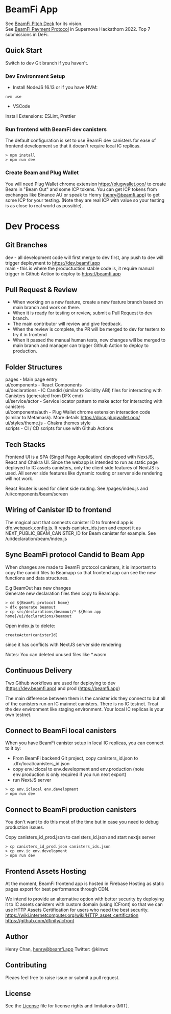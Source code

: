 # BeamFi App

See [BeamFi Pitch Deck](https://pitch.com/public/24972b6a-11d1-4690-8215-a2b44767d68a) for its vision.  
See [BeamFi Payment Protocol](https://devpost.com/software/beam-payment-protocol-by-content-fly) in Supernova Hackathorn 2022. Top 7 submissions in DeFi.

## Quick Start

Switch to dev Git branch if you haven't.

### Dev Environment Setup

- Install NodeJS 16.13 or if you have NVM:

```
nvm use
```

- VSCode

Install Extensions: ESLint, Prettier

### Run frontend with BeamFi dev canisters

The default configuration is set to use BeamFi dev canisters for ease of frontend development so that it doesn't require local IC replicas.

```
> npm install
> npm run dev
```

### Create Beam and Plug Wallet

You will need Plug Wallet chrome extension https://plugwallet.ooo/ to create Beam in "Beam Out" and some ICP tokens.
You can get ICP tokens from exchanges like Binance AU or speak to Henry (henry@beamfi.app) to get some ICP for your testing.
(Note they are real ICP with value so your testing is as close to real world as possible).

# Dev Process

## Git Branches

dev - all development code will first merge to dev first, any push to dev will trigger deployment to https://dev.beamfi.app  
main - this is where the productuction stable code is, it require manual trigger in Github Action to deploy to https://beamfi.app

## Pull Request & Review

- When working on a new feature, create a new feature branch based on main branch and work on there.
- When it is ready for testing or review, submit a Pull Request to dev branch.
- The main contributor will review and give feedback.
- When the review is complete, the PR will be merged to dev for testers to try it in frontend
- When it passed the manual human tests, new changes will be merged to main branch and manager can trigger Github Action to deploy to production.

## Folder Structures

pages - Main page entry  
ui/components - React Components  
ui/declarations - IC Candid (similar to Solidity ABI) files for interacting with Canisters (generated from DFX cmd)  
ui/service/actor - Service locator pattern to make actor for interacting with canisters  
ui/components/auth - Plug Wallet chrome extension interaction code (similar to Metamask). More details https://docs.plugwallet.ooo/  
ui/styles/theme.js - Chakra themes style  
scripts - CI / CD scripts for use with Github Actions

## Tech Stacks

Frontend UI is a SPA (Singel Page Application) developed with NextJS, React and Chakra UI.
Since the webapp is intended to run as static page deployed to IC assets canisters, only the client side features of NextJS is used.
All server side features like dynamic routing or server side rendering will not work.

React Router is used for client side routing. See /pages/index.js and /ui/components/beam/screen

## Wiring of Canister ID to frontend

The magical part that connects canister ID to frontend app is dfx.webpack.config.js.
It reads canister_ids.json and export it as NEXT_PUBLIC_BEAM_CANISTER_ID for Beam canister for example.
See /ui/declaration/beam/index.js

## Sync BeamFi protocol Candid to Beam App

When changes are made to BeamFi protocol canisters, it is important to copy the candid files to Beamapp so that frontend app can see the new functions and data structures.

E.g BeamOut has new changes  
Generate new declaration files then copy to Beamapp.

```
> cd ${BeamFi protocol home}
> dfx generate beamout
> cp src/declarations/beamout/* ${Beam app home}/ui/declarations/beamout
```

Open index.js to delete:

```
createActor(canisterId)
```

since it has conflicts with NextJS server side rendering

Notes: You can deleted unused files like \*.wasm

## Continuous Delivery

Two Github workflows are used for deploying to dev (https://dev.beamfi.app) and prod (https://beamfi.app)

The main difference between them is the canister ids they connect to but all of the canisters run on IC mainnet canisters.
There is no IC testnet. Treat the dev environment like staging environment. Your local IC replicas is your own testnet.

## Connect to BeamFi local canisters

When you have BeamFi canister setup in local IC replicas, you can connect to it by:

- From BeamFi backend Git project, copy canisters_id.json to .dfx/local/canisters_id.json
- copy env.iclocal to env.development and env.production (note env.production is only required if you run next export)
- run NextJS server

```
> cp env.iclocal env.development
> npm run dev
```

## Connect to BeamFi production canisters

You don't want to do this most of the time but in case you need to debug production issues.

Copy canisters_id_prod.json to canisters_id.json and start nextjs server

```
> cp canisters_id_prod.json canisters_ids.json
> cp env.ic env.development
> npm run dev
```

## Frontend Assets Hosting

At the moment, BeamFi frontend app is hosted in Firebase Hosting as static pages export for best performance through CDN.

We intend to provide an alternative option with better security by deploying it to IC assets canisters with custom domain (using ICFront) so that we can use HTTP Assets Certification for users who need the best security.
https://wiki.internetcomputer.org/wiki/HTTP_asset_certification
https://github.com/dfinity/icfront

## Author

Henry Chan, henry@beamfi.app
Twitter: @kinwo

## Contributing

Pleaes feel free to raise issue or submit a pull request.

## License

See the [License](License) file for license rights and limitations (MIT).
